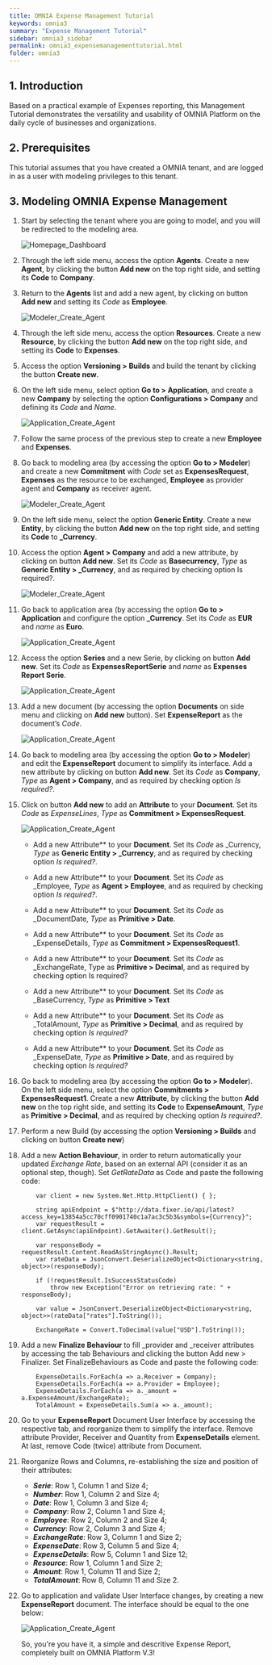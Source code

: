 ```yaml
---
title: OMNIA Expense Management Tutorial
keywords: omnia3
summary: "Expense Management Tutorial"
sidebar: omnia3_sidebar
permalink: omnia3_expensemanagementtutorial.html
folder: omnia3
---
```


## 1. Introduction

Based on a practical example of Expenses reporting, this Management Tutorial demonstrates the versatility and usability of OMNIA Platform on the daily cycle of businesses and organizations.


## 2. Prerequisites

This tutorial assumes that you have created a OMNIA tenant, and are logged in as a user with modeling privileges to this tenant.

## 3. Modeling OMNIA Expense Management

1.  Start by selecting the tenant where you are going to model, and you will be redirected to the modeling area.
    
    ![Homepage_Dashboard](http://funkyimg.com/i/2DVGv.png)
    
2.  Through the left side menu, access the option  **Agents**. Create a new  **Agent**,  by clicking the button  **Add new**  on the top right side, and setting its  **Code**  to  **Company**.
    
   
3.  Return to the  **Agents**  list and add a new agent, by clicking on button  **Add new**  and setting its  _Code_  as  **Employee**.

    ![Modeler_Create_Agent](https://raw.githubusercontent.com/numbersbelieve/omnia3/master/docs/tutorialPics/modelingTutorial/Modeler-Agent-Employee.PNG)
    
4.  Through the left side menu, access the option  **Resources**. Create a new  **Resource**, by clicking the button  **Add new** on the top right side, and setting its  **Code**  to  **Expenses**.
    
5.  Access the option  **Versioning > Builds**  and build the tenant by clicking the button  **Create new**.
    
6.  On the left side menu, select option  **Go to > Application**, and create a new  **Company**  by selecting the option  **Configurations > Company**  and defining its  _Code_  and  _Name_.
    
    ![Application_Create_Agent](https://github.com/numbersbelieve/omnia3/raw/master/docs/tutorialPics/modelingTutorial/Application-Create-Agent.PNG)
    
7.  Follow the same process of the previous step to create a new  **Employee**  and  **Expenses**.
    
8.  Go back to modeling area (by accessing the option  **Go to > Modeler**) and create a new  **Commitment**  with  _Code_  set as  **ExpensesRequest**,  **Expenses**  as the resource to be exchanged,  **Employee**  as provider agent and  **Company**  as receiver agent.
  
    ![Modeler_Create_Agent](https://raw.githubusercontent.com/numbersbelieve/omnia3/master/docs/tutorialPics/modelingTutorial/Modeler-Commitment-ExpenseRequest.PNG)

9. On the left side menu, select the option **Generic Entity**. Create a new **Entity**, by clicking the button  **Add new**  on the top right side, and setting its  **Code**  to  **_Currency**.
 
10. Access the option **Agent > Company** and add a new attribute, by clicking on button **Add new**. Set its _Code_ as **Basecurrency**, _Type_ as **Generic Entity > _Currency**, and as required by checking option Is required?.

    ![Modeler_Create_Agent](https://raw.githubusercontent.com/numbersbelieve/omnia3/master/docs/tutorialPics/modelingTutorial/Modeler-Company-Basecurrencyattribute.PNG)
 
11. Go back to application area (by accessing the option **Go to > Application** and configure the option  **_Currency**. Set its *Code* as **EUR** and *name* as **Euro**.

     ![Application_Create_Agent](https://raw.githubusercontent.com/numbersbelieve/omnia3/master/docs/tutorialPics/modelingTutorial/Application-Configurations-Currency.PNG)
        
12. Access the option **Series** and a new Serie, by clicking on button **Add new**. Set its *Code* as **ExpensesReportSerie** and *name* as **Expenses Report Serie**.

    ![Application_Create_Agent](https://raw.githubusercontent.com/numbersbelieve/omnia3/master/docs/tutorialPics/modelingTutorial/Application-Serie-ExpensesReportSerie.PNG)

13. Add a new document (by accessing the option **Documents** on side menu and clicking on **Add new** button). Set **ExpenseReport** as the document’s *Code*.

    ![Application_Create_Agent](https://raw.githubusercontent.com/numbersbelieve/omnia3/master/docs/tutorialPics/modelingTutorial/Application-Document-ExpensesReport.PNG)

14. Go back to modeling area (by accessing the option  **Go to > Modeler**) and edit the  **ExpenseReport**  document to simplify its interface. Add a new attribute by clicking on button  **Add new**. Set its  _Code_  as  **Company**,  _Type_  as  **Agent > Company**, and as required by checking option  _Is required?_.

15. Click on button **Add new** to add an **Attribute** to your **Document**. Set its _Code_ as _ExpenseLines_, _Type_ as **Commitment > ExpensesRequest**.

    ![Application_Create_Agent](https://raw.githubusercontent.com/numbersbelieve/omnia3/master/docs/tutorialPics/modelingTutorial/Modeler-Document-Attribute.PNG)

    - Add a new Attribute** to your **Document**. Set its _Code_ as _Currency, _Type_ as **Generic Entity > _Currency**, and as required by checking option *Is required?*.

    - Add a new Attribute** to your **Document**. Set its _Code_ as _Employee, _Type_ as **Agent > Employee**, and as required by checking option *Is required?*.

    - Add a new Attribute** to your **Document**. Set its _Code_ as _DocumentDate, _Type_ as **Primitive > Date**.

    - Add a new Attribute** to your **Document**. Set its _Code_ as _ExpenseDetails, _Type_ as **Commitment > ExpensesRequest1**.

    - Add a new Attribute** to your **Document**. Set its _Code_ as _ExchangeRate, Type as **Primitive > Decimal**, and as required by checking option Is required?

    - Add a new Attribute** to your **Document**. Set its _Code_ as _BaseCurrency, _Type_ as **Primitive > Text**

    - Add a new Attribute** to your **Document**. Set its _Code_ as _TotalAmount, _Type_ as **Primitive > Decimal**, and as required by checking option *Is required?*
    
    - Add a new Attribute** to your **Document**. Set its _Code_ as _ExpenseDate, _Type_ as **Primitive > Date**, and as required by checking option *Is required?*

16. Go back to modeling area (by accessing the option  **Go to > Modeler**). On the left side menu, select the option **Commitments > ExpensesRequest1**. Create a new **Attribute**, by clicking the button  **Add new**  on the top right side, and setting its  **Code**  to  **ExpenseAmount**, _Type_ as **Primitive > Decimal**, and as required by checking option *Is required?*.

17. Perform a new Build (by accessing the option **Versioning > Builds** and clicking on button **Create new**)

18. Add a new **Action Behaviour**, in order to return automatically your updated *Exchange Rate*, based on an external API (consider it as an optional step, though). Set *GetRateData* as Code and paste the following code:

            var client = new System.Net.Http.HttpClient() { };

            string apiEndpoint = $"http://data.fixer.io/api/latest?access_key=13854a5cc70cff0901740c1a7ac3c5b3&symbols={Currency}";
            var requestResult = client.GetAsync(apiEndpoint).GetAwaiter().GetResult();

            var responseBody = requestResult.Content.ReadAsStringAsync().Result;
            var rateData = JsonConvert.DeserializeObject<Dictionary<string, object>>(responseBody);

            if (!requestResult.IsSuccessStatusCode)
                throw new Exception("Error on retrieving rate: " + responseBody);

            var value = JsonConvert.DeserializeObject<Dictionary<string, object>>(rateData["rates"].ToString());

            ExchangeRate = Convert.ToDecimal(value["USD"].ToString());

19. Add a new **Finalize Behaviour** to fill _provider and _receiver attributes by accessing the tab Behaviours and clicking the button Add new > Finalizer. Set FinalizeBehaviours as Code and paste the following code:

            ExpenseDetails.ForEach(a => a.Receiver = Company);
            ExpenseDetails.ForEach(a => a.Provider = Employee);
            ExpenseDetails.ForEach(a => a._amount = a.ExpenseAmount/ExchangeRate);
            TotalAmount = ExpenseDetails.Sum(a => a._amount); 
                        
    
20. Go to your **ExpenseReport** Document User Interface by accessing the respective tab, and reorganize them to simplify the interface. Remove attribute Provider, Receiver and Quantity from **ExpenseDetails** element. At last, remove Code (twice) attribute from Document.

21. Reorganize Rows and Columns, re-establishing the size and position of their attributes:
    - ***Serie***: Row 1, Column 1 and Size 4;
    - ***Number***: Row 1, Column 2 and Size 4;
    - ***Date***: Row 1, Column 3 and Size 4;
    - ***Company***: Row 2, Column 1 and Size 4;
    - ***Employee***: Row 2, Column 2 and Size 4;
    - ***Currency***: Row 2, Column 3 and Size 4;
    - ***ExchangeRate***: Row 3, Column 1 and Size 2;
    - ***ExpenseDate***: Row 3, Column 5 and Size 4;
    - ***ExpenseDetails***: Row 5, Column 1 and Size 12;
    - ***Resource***: Row 1, Column 1 and Size 2;
    - ***Amount***: Row 1, Column 11 and Size 2;
    - ***TotalAmount***: Row 8, Column 11 and Size 2.

21. Go to application and validate User Interface changes, by creating a new **ExpenseReport** document. The interface should be equal to the one below:

       ![Application_Create_Agent](https://raw.githubusercontent.com/numbersbelieve/omnia3/master/docs/tutorialPics/modelingTutorial/Application-Expense-Form2.PNG)

    So, you're you have it, a simple and descritive Expense Report, completely built on OMNIA Platform V.3!   
